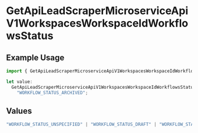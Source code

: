 # GetApiLeadScraperMicroserviceApiV1WorkspacesWorkspaceIdWorkflowsStatus

## Example Usage

```typescript
import { GetApiLeadScraperMicroserviceApiV1WorkspacesWorkspaceIdWorkflowsStatus } from "oppulence-backend-sdk/models/operations";

let value:
  GetApiLeadScraperMicroserviceApiV1WorkspacesWorkspaceIdWorkflowsStatus =
    "WORKFLOW_STATUS_ARCHIVED";
```

## Values

```typescript
"WORKFLOW_STATUS_UNSPECIFIED" | "WORKFLOW_STATUS_DRAFT" | "WORKFLOW_STATUS_ACTIVE" | "WORKFLOW_STATUS_PAUSED" | "WORKFLOW_STATUS_FAILED" | "WORKFLOW_STATUS_COMPLETED" | "WORKFLOW_STATUS_ARCHIVED" | "WORKFLOW_STATUS_PENDING_APPROVAL" | "WORKFLOW_STATUS_VALIDATING" | "WORKFLOW_STATUS_QUOTA_EXCEEDED" | "WORKFLOW_STATUS_WARNING"
```